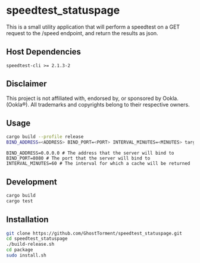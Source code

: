 # speedtest_statuspage

This is a small utility application that will perform a speedtest on a GET request to the /speed endpoint, and return the results as json.

## Host Dependencies

`speedtest-cli >= 2.1.3-2`


## Disclaimer

This project is not affiliated with, endorsed by, or sponsored by Ookla. (Ookla®).
All trademarks and copyrights belong to their respective owners.

## Usage

```bash
cargo build --profile release
BIND_ADDRESS=<ADDRESS> BIND_PORT=<PORT> INTERVAL_MINUTES=<MINUTES> target/release/speedtest_statuspage
```

```dotenv
BIND_ADDRESS=0.0.0.0 # The address that the server will bind to
BIND_PORT=8080 # The port that the server will bind to
INTERVAL_MINUTES=60 # The interval for which a cache will be returned
```

## Development

```bash
cargo build
cargo test
```

## Installation

```bash
git clone https://github.com/GhostTorment/speedtest_statuspage.git
cd speedtest_statuspage
./build-release.sh
cd package
sudo install.sh
```